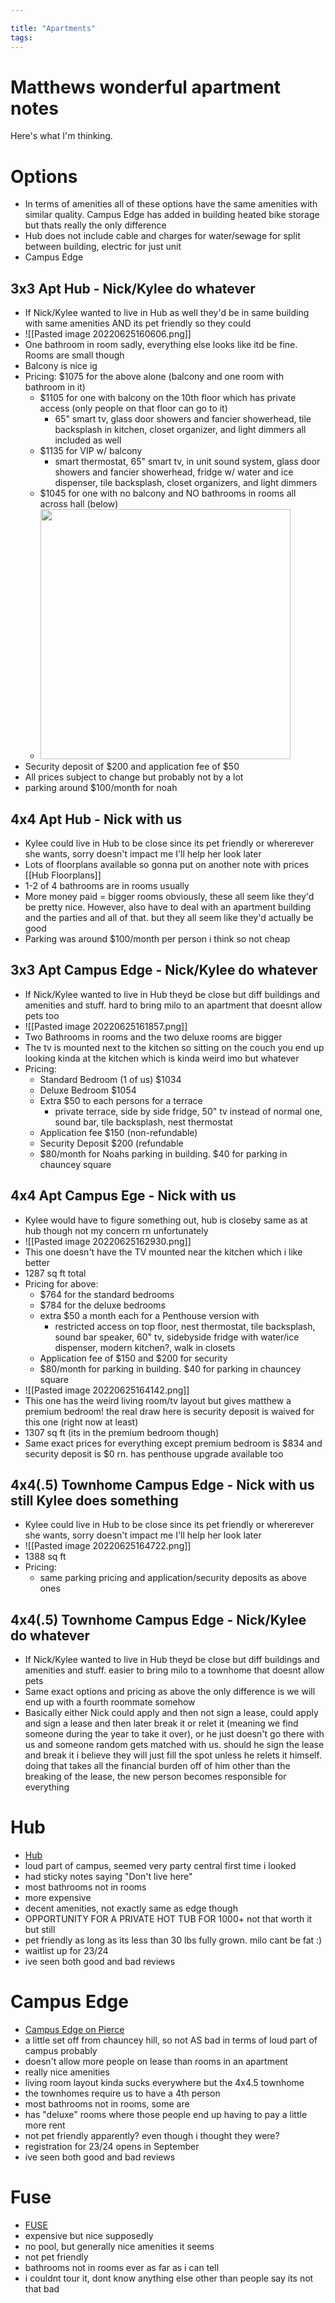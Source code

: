 ```yaml
---

title: "Apartments"
tags:
---
```

# Matthews wonderful apartment notes

Here's what I'm thinking.

# Options
- In terms of amenities all of these options have the same amenities with similar quality. Campus Edge has added in building heated bike storage but thats really the only difference
- Hub does not include cable and charges for water/sewage for split between building, electric for just unit
- Campus Edge 
## 3x3  Apt Hub - Nick/Kylee do whatever
- If Nick/Kylee wanted to live in Hub as well they'd be in same building with same amenities AND its pet friendly so they could
- ![[Pasted image 20220625160606.png]]
- One bathroom in room sadly, everything else looks like itd be fine. Rooms are small though
- Balcony is nice ig
- Pricing: $1075 for the above alone (balcony and one room with bathroom in it)
	- $1105 for one with balcony on the 10th floor which has private access (only people on that floor can go to it)
		- 65" smart tv, glass door showers and fancier showerhead, tile backsplash in kitchen, closet organizer, and light dimmers all included as well
	- $1135 for VIP w/ balcony
		- smart thermostat, 65" smart tv, in unit sound system, glass door showers and fancier showerhead, fridge w/ water and ice dispenser, tile backsplash, closet organizers, and light dimmers
	- $1045 for one with no balcony and NO bathrooms in rooms all across hall (below)
	- <img src="https://huboncampus.com/west-lafayette-state-street/wp-content/uploads/2020/11/0005_Sapphire3.png" width="400" />
- Security deposit of $200 and application fee of $50
- All prices subject to change but probably not by a lot
- parking around $100/month for noah
## 4x4 Apt Hub - Nick with us
- Kylee could live in Hub to be close since its pet friendly or whererever she wants, sorry doesn't impact me I'll help her look later
- Lots of floorplans available so gonna put on another note with prices [[Hub Floorplans]]
- 1-2 of 4 bathrooms are in rooms usually
- More money paid = bigger rooms obviously, these all seem like they'd be pretty nice. However, also have to deal with an apartment building and the parties and all of that. but they all seem like they'd actually be good
- Parking was around $100/month per person i think so not cheap
## 3x3 Apt Campus Edge - Nick/Kylee do whatever
- If Nick/Kylee wanted to live in Hub theyd be close but diff buildings and amenities and stuff. hard to bring milo to an apartment that doesnt allow pets too
- ![[Pasted image 20220625161857.png]]
- Two Bathrooms in rooms and the two deluxe rooms are bigger
- The tv is mounted next to the kitchen so sitting on the couch you end up looking kinda at the kitchen which is kinda weird imo but whatever
- Pricing:
	- Standard Bedroom (1 of us) $1034
	- Deluxe Bedroom $1054
	- Extra $50 to each persons for a terrace
		- private terrace, side by side fridge, 50" tv instead of normal one, sound bar, tile backsplash, nest thermostat
	- Application fee $150 (non-refundable)
	- Security Deposit $200 (refundable
	- $80/month for Noahs parking in building. $40 for parking in chauncey square
## 4x4 Apt Campus Ege - Nick with us
- Kylee would have to figure something out, hub is closeby same as at hub though not my concern rn unfortunately
- ![[Pasted image 20220625162930.png]]
- This one doesn't have the TV mounted near the kitchen which i like better
- 1287 sq ft total
- Pricing for above:
	- $764 for the standard bedrooms
	- $784 for the deluxe bedrooms
	- extra $50 a month each for a Penthouse version with
		- restricted access on top floor, nest thermostat, tile backsplash, sound bar speaker, 60" tv, sidebyside fridge with water/ice dispenser, modern kitchen?, walk in closets
	- Application fee of $150 and $200 for security
	- $80/month for  parking in building. $40 for parking in chauncey square
- ![[Pasted image 20220625164142.png]]
- This one has the weird living room/tv layout but gives matthew a premium bedroom! the real draw here is security deposit is waived for this one (right now at least)
- 1307 sq ft (its in the premium bedroom though)
- Same exact prices for everything except premium bedroom is $834 and security deposit is $0 rn. has penthouse upgrade available too
## 4x4(.5) Townhome Campus Edge - Nick with us still Kylee does something 
- Kylee could live in Hub to be close since its pet friendly or whererever she wants, sorry doesn't impact me I'll help her look later
- ![[Pasted image 20220625164722.png]]
- 1388 sq ft
- Pricing:
	- same parking pricing and application/security deposits as above ones
## 4x4(.5) Townhome Campus Edge - Nick/Kylee do whatever
- If Nick/Kylee wanted to live in Hub theyd be close but diff buildings and amenities and stuff. easier to bring milo to a townhome that doesnt allow pets
- Same exact options and pricing as above the only difference is we will end up with a fourth roommate somehow
- Basically either Nick could apply and then not sign a lease, could apply and sign a lease and then later break it or relet it (meaning we find someone during the year to take it over), or he just doesn't go there with us and someone random gets matched with us. should he sign the lease and break it i believe they will just fill the spot unless he relets it himself. doing that takes all the financial burden off of him other than the breaking of the lease, the new person becomes responsible for everything


# Hub
- [Hub](https://huboncampus.com/west-lafayette-state-street/)
- loud part of campus, seemed very party central first time i looked
- had sticky notes saying "Don't live here"
- most bathrooms not in rooms
- more expensive
- decent amenities, not exactly same as edge though
- OPPORTUNITY FOR A PRIVATE HOT TUB FOR 1000+ not that worth it but still
- pet friendly as long as its less than 30 lbs fully grown. milo cant be fat :)
- waitlist up for 23/24
- ive seen both good and bad reviews
# Campus Edge
- [Campus Edge on Pierce](https://www.americancampus.com/student-apartments/in/west-lafayette/campus-edge-on-pierce)
- a little set off from chauncey hill, so not AS bad in terms of loud part of campus probably
- doesn't allow more people on lease than rooms in an apartment
- really nice amenities
- living room layout kinda sucks everywhere but the 4x4.5 townhome
- the townhomes require us to have a 4th person
- most bathrooms not in rooms, some are
- has "deluxe" rooms where those people end up having to pay a little more rent
- not pet friendly apparently? even though i thought they were?
- registration for 23/24 opens in September
- ive seen both good and bad reviews

# Fuse
- [FUSE](https://www.liveatfuse.com/)
- expensive but nice supposedly
- no pool, but generally nice amenities it seems
- not pet friendly
- bathrooms not in rooms ever as far as i can tell
- i couldnt tour it, dont know anything else other than people say its not that bad